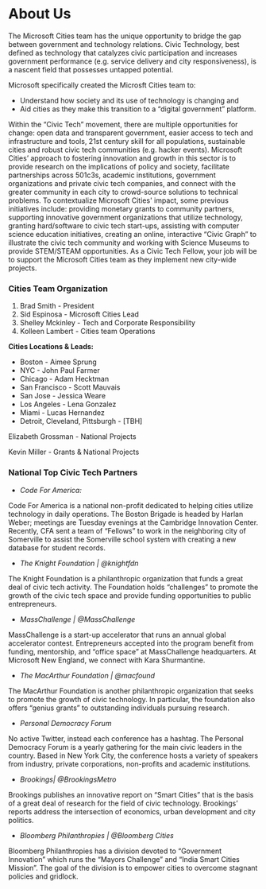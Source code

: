 # About Us

The Microsoft Cities team has the unique opportunity to bridge the gap between government and technology relations. Civic Technology, best defined as technology that catalyzes civic participation and increases government performance (e.g. service delivery and city responsiveness), is a nascent field that possesses untapped potential.

Microsoft specifically created the Microsft Cities team to:

- Understand how society and its use of technology is changing and
- Aid cities as they make this transition to a “digital government” platform.

Within the “Civic Tech” movement, there are multiple opportunities for change: open data and transparent government, easier access to tech and infrastructure and tools, 21st century skill for all populations, sustainable cities and robust civic tech communities (e.g. hacker events). Microsoft Cities’ approach to fostering innovation and growth in this sector is to provide research on the implications of policy and society, facilitate partnerships across 501c3s, academic institutions, government organizations and private civic tech companies, and connect with the greater community in each city to crowd-source solutions to technical problems. To contextualize Microsoft Cities' impact, some previous initiatives include: providing monetary grants to community partners, supporting innovative government organizations that utilize technology, granting hard/software to civic tech start-ups, assisting with computer science education initiatives, creating an online, interactive “Civic Graph” to illustrate the civic tech community and working with Science Museums to provide STEM/STEAM opportunities. As a Civic Tech Fellow, your job will be to support the Microsoft Cities team as they implement new city-wide projects.

### Cities Team Organization

1. Brad Smith - President
2. Sid Espinosa - Microsoft Cities Lead
3. Shelley Mckinley - Tech and Corporate Responsibility 
4. Kolleen Lambert - Cities team Operations

**Cities Locations & Leads:**

- Boston - Aimee Sprung
- NYC - John Paul Farmer
- Chicago - Adam Hecktman
- San Francisco - Scott Mauvais
- San Jose - Jessica Weare
- Los Angeles - Lena Gonzalez
- Miami - Lucas Hernandez
- Detroit, Cleveland, Pittsburgh - [TBH]

Elizabeth Grossman - National Projects

Kevin Miller - Grants & National Projects


### National Top Civic Tech Partners
- *Code For America:*

Code For America is a national non-profit dedicated to helping cities utilize technology in daily operations. The Boston Brigade is headed by Harlan Weber; meetings are Tuesday evenings at the Cambridge Innovation Center. Recently, CFA sent a team of “Fellows” to work in the neighboring city of Somerville to assist the Somerville school system with creating a new database for student records.

- *The Knight Foundation | @knightfdn*

The Knight Foundation is a philanthropic organization that funds a great deal of civic tech activity. The Foundation holds “challenges” to promote the growth of the civic tech space and provide funding opportunities to public entrepreneurs.

- *MassChallenge | @MassChallenge*

MassChallenge is a start-up accelerator that runs an annual global accelerator contest. Entrepreneurs accepted into the program benefit from funding, mentorship, and “office space” at MassChallenge headquarters. At Microsoft New England, we connect with Kara Shurmantine.

- *The MacArthur Foundation | @macfound*

The MacArthur Foundation is another philanthropic organization that seeks to promote the growth of civic technology. In particular, the foundation also offers “genius grants” to outstanding individuals pursuing research.

- *Personal Democracy Forum*

No active Twitter, instead each conference has a hashtag.
The Personal Democracy Forum is a yearly gathering for the main civic leaders in the country. Based in New York City, the conference hosts a variety of speakers from industry, private corporations, non-profits and academic institutions.

- *Brookings| @BrookingsMetro*

Brookings publishes an innovative report on “Smart Cities” that is the basis of a great deal of research for the field of civic technology. Brookings’ reports address the intersection of economics, urban development and city politics.

- *Bloomberg Philanthropies | @Bloomberg Cities*

Bloomberg Philanthropies has a division devoted to “Government Innovation” which runs the “Mayors Challenge” and “India Smart Cities Mission”. The goal of the division is to empower cities to overcome stagnant policies and gridlock.